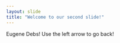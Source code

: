 ```yaml
---
layout: slide
title: "Welcome to our second slide!"
---
```

Eugene Debs!
Use the left arrow to go back!

